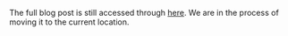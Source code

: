 The full blog post is still accessed through [here](https://www.1onepsilon.com/single-post/2017/09/14/Get-Epsilon-Stream-for-iOS). We are in the process of moving it to the current location.

